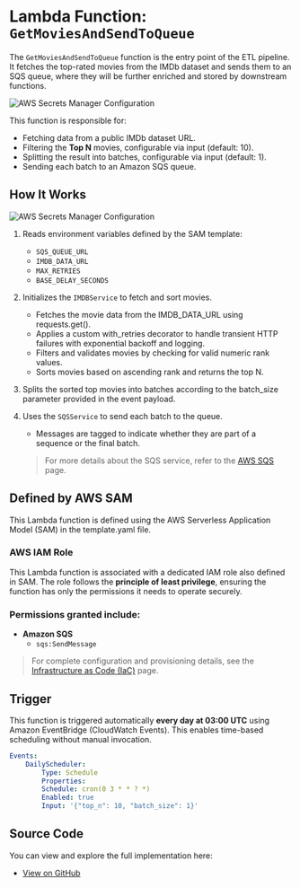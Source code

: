 # Lambda Function: `GetMoviesAndSendToQueue`

The `GetMoviesAndSendToQueue` function is the entry point of the ETL pipeline. It fetches the top-rated movies from the IMDb dataset and sends them to an SQS queue, where they will be further enriched and stored by downstream functions.

![AWS Secrets Manager Configuration](/images/GetMoviesAndSendToQueue.png)

This function is responsible for:

- Fetching data from a public IMDb dataset URL.
- Filtering the **Top N** movies, configurable via input (default: 10).
- Splitting the result into batches, configurable via input (default: 1).
- Sending each batch to an Amazon SQS queue.

## How It Works
![AWS Secrets Manager Configuration](/images/diag-getMovies.png)

1. Reads environment variables defined by the SAM template:
   - `SQS_QUEUE_URL`
   - `IMDB_DATA_URL`
   - `MAX_RETRIES`
   - `BASE_DELAY_SECONDS`
2. Initializes the `IMDBService` to fetch and sort movies.
    - Fetches the movie data from the IMDB_DATA_URL using requests.get().
    - Applies a custom with_retries decorator to handle transient HTTP failures with exponential backoff and logging.
    - Filters and validates movies by checking for valid numeric rank values.
    - Sorts movies based on ascending rank and returns the top N.

3. Splits the sorted top movies into batches according to the batch_size parameter provided in the event payload.
4. Uses the `SQSService` to send each batch to the queue.
    - Messages are tagged to indicate whether they are part of a sequence or the final batch.
    > For more details about the SQS service, refer to the [AWS SQS](/guide/projectComponents/aws-sqs) page.

## Defined by AWS SAM
This Lambda function is defined using the AWS Serverless Application Model (SAM) in the template.yaml file. 

### AWS IAM Role
This Lambda function is associated with a dedicated IAM role also defined in SAM. The role follows the **principle of least privilege**, ensuring the function has only the permissions it needs to operate securely.

### Permissions granted include:

- **Amazon SQS**
  - `sqs:SendMessage`

> For complete configuration and provisioning details, see the [Infrastructure as Code (IaC)](/guide/projectAspects/iac.md) page.

## Trigger
This function is triggered automatically **every day at 03:00 UTC** using Amazon EventBridge (CloudWatch Events). This enables time-based scheduling without manual invocation.

```yaml
Events:
    DailyScheduler:
        Type: Schedule
        Properties:
        Schedule: cron(0 3 * * ? *)
        Enabled: true
        Input: '{"top_n": 10, "batch_size": 1}'
```

## Source Code
You can view and explore the full implementation here:

- [View on GitHub](https://github.com/PauloDalsoto/imdb-serverless-etl/blob/main/lambdas/fetch_top_movies/fetch_top_movies.py)
